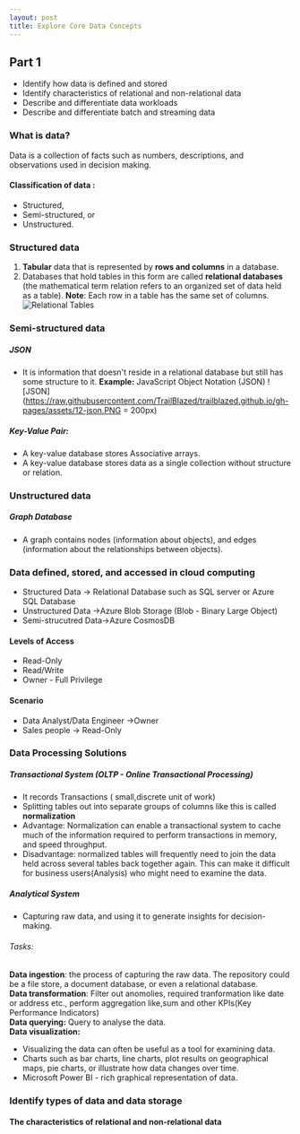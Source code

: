 ```yaml
---
layout: post
title: Explore Core Data Concepts
---
```

## Part 1
* Identify how data is defined and stored
* Identify characteristics of relational and non-relational data
* Describe and differentiate data workloads
* Describe and differentiate batch and streaming data

### What is data?
Data is a collection of facts such as numbers, descriptions, and observations used in decision making. 
#### Classification of data :
* Structured,
* Semi-structured, or
* Unstructured.

### Structured data
1. **Tabular** data that is represented by **rows and columns** in a database.
2. Databases that hold tables in this form are called **relational databases** (the mathematical term relation refers to an organized set of data held as a table). 
**Note**: Each row in a table has the same set of columns.
![Relational Tables](https://raw.githubusercontent.com/TrailBlazed/trailblazed.github.io/gh-pages/assets/11-tabular-diagram.png)

### Semi-structured data
##### JSON
* It is information that doesn't reside in a relational database but still has some structure to it.
 **Example:** JavaScript Object Notation (JSON)
![JSON](https://raw.githubusercontent.com/TrailBlazed/trailblazed.github.io/gh-pages/assets/12-json.PNG = 200px) 
##### Key-Value Pair: 
* A key-value database stores Associative arrays. 
* A key-value database stores data as a single collection without structure or relation.
### Unstructured data
##### Graph Database
* A graph contains nodes (information about objects), and edges (information about the relationships between objects). 

### Data defined, stored, and accessed in cloud computing
* Structured Data -> Relational Database such as SQL server or Azure SQL Database
* Unstructured Data ->Azure Blob Storage (Blob - Binary Large Object)
* Semi-strucutred Data->Azure CosmosDB
#### Levels of Access
* Read-Only
* Read/Write
* Owner - Full Privilege
#### Scenario
* Data Analyst/Data Engineer ->Owner 
* Sales people -> Read-Only
### Data Processing Solutions
##### Transactional System (OLTP - Online Transactional Processing)
* It records Transactions ( small,discrete unit of work)
*  Splitting tables out into separate groups of columns like this is called **normalization**
*  Advantage: Normalization can enable a transactional system to cache much of the information required to perform transactions in memory, and speed throughput.
* Disadvantage:  normalized tables will frequently need to join the data held across several tables back together again. This can make it difficult for business users(Analysis) who might need to examine the data.
##### Analytical System
* Capturing raw data, and using it to generate insights for decision-making.
###### Tasks:
**Data ingestion**: the process of capturing the raw data. The repository could be a file store, a document database, or even a relational database. <br>
**Data transformation**: Filter out anomolies, required tranformation like date or address etc., perform aggregation like,sum and other KPIs(Key Performance Indicators) <br>
**Data querying:** Query to analyse the data. <br>
**Data visualization:**
* Visualizing the data can often be useful as a tool for examining data.
* Charts such as bar charts, line charts, plot results on geographical maps, pie charts, or illustrate how data changes over time.
* Microsoft Power BI - rich graphical representation of data.
### Identify types of data and data storage
#### The characteristics of relational and non-relational data
